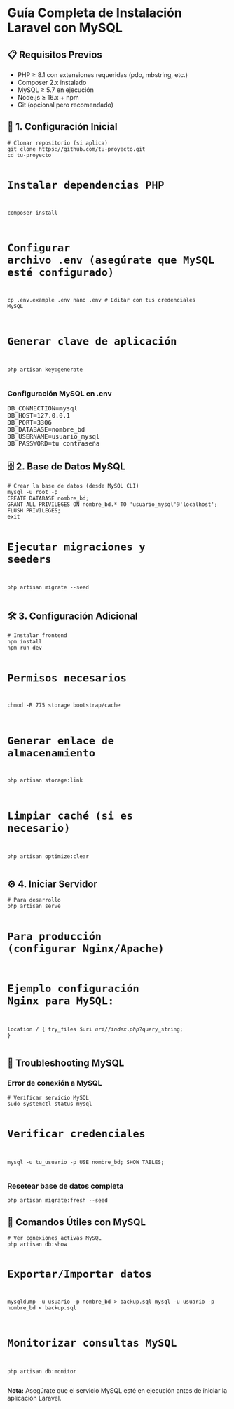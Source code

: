 <div class="installation-guide">
  <h1>Guía Completa de Instalación Laravel con MySQL</h1>
  
  <h2>📋 Requisitos Previos</h2>
  <ul>
    <li>PHP ≥ 8.1 con extensiones requeridas (pdo, mbstring, etc.)</li>
    <li>Composer 2.x instalado</li>
    <li>MySQL ≥ 5.7 en ejecución</li>
    <li>Node.js ≥ 16.x + npm</li>
    <li>Git (opcional pero recomendado)</li>
  </ul>

  <h2>🚀 1. Configuración Inicial</h2>
  <pre><code># Clonar repositorio (si aplica)
git clone https://github.com/tu-proyecto.git
cd tu-proyecto

# Instalar dependencias PHP
composer install

# Configurar archivo .env (asegúrate que MySQL esté configurado)
cp .env.example .env
nano .env  # Editar con tus credenciales MySQL

# Generar clave de aplicación
php artisan key:generate</code></pre>

  <h3>Configuración MySQL en .env</h3>
  <pre>DB_CONNECTION=mysql
DB_HOST=127.0.0.1
DB_PORT=3306
DB_DATABASE=nombre_bd
DB_USERNAME=usuario_mysql
DB_PASSWORD=tu_contraseña</pre>

  <h2>🗄 2. Base de Datos MySQL</h2>
  <pre><code># Crear la base de datos (desde MySQL CLI)
mysql -u root -p
CREATE DATABASE nombre_bd;
GRANT ALL PRIVILEGES ON nombre_bd.* TO 'usuario_mysql'@'localhost';
FLUSH PRIVILEGES;
exit

# Ejecutar migraciones y seeders
php artisan migrate --seed</code></pre>

  <h2>🛠 3. Configuración Adicional</h2>
  <pre><code># Instalar frontend
npm install
npm run dev

# Permisos necesarios
chmod -R 775 storage bootstrap/cache

# Generar enlace de almacenamiento
php artisan storage:link

# Limpiar caché (si es necesario)
php artisan optimize:clear</code></pre>

  <h2>⚙️ 4. Iniciar Servidor</h2>
  <pre><code># Para desarrollo
php artisan serve

# Para producción (configurar Nginx/Apache)
# Ejemplo configuración Nginx para MySQL:
location / {
    try_files $uri $uri/ /index.php?$query_string;
}</code></pre>

  <h2>🔧 Troubleshooting MySQL</h2>
  <h3>Error de conexión a MySQL</h3>
  <pre><code># Verificar servicio MySQL
sudo systemctl status mysql

# Verificar credenciales
mysql -u tu_usuario -p
USE nombre_bd;
SHOW TABLES;</code></pre>

  <h3>Resetear base de datos completa</h3>
  <pre><code>php artisan migrate:fresh --seed</code></pre>

  <h2>💾 Comandos Útiles con MySQL</h2>
  <pre><code># Ver conexiones activas MySQL
php artisan db:show

# Exportar/Importar datos
mysqldump -u usuario -p nombre_bd > backup.sql
mysql -u usuario -p nombre_bd < backup.sql

# Monitorizar consultas MySQL
php artisan db:monitor</code></pre>

  <div class="alert">
    <strong>Nota:</strong> Asegúrate que el servicio MySQL esté en ejecución antes de iniciar la aplicación Laravel.
  </div>
</div>